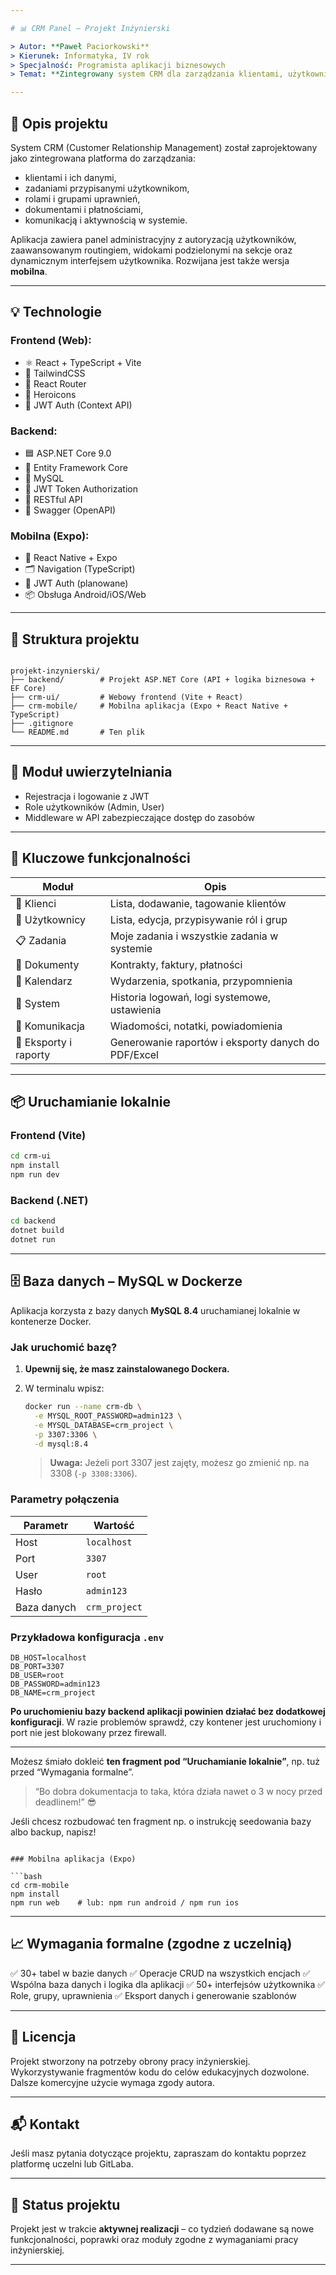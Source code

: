 ```yaml
---

# 📊 CRM Panel – Projekt Inżynierski

> Autor: **Paweł Paciorkowski**  
> Kierunek: Informatyka, IV rok  
> Specjalność: Programista aplikacji biznesowych  
> Temat: **Zintegrowany system CRM dla zarządzania klientami, użytkownikami i zadaniami**

---
```


## 🧩 Opis projektu

System CRM (Customer Relationship Management) został zaprojektowany jako zintegrowana platforma do zarządzania:
- klientami i ich danymi,
- zadaniami przypisanymi użytkownikom,
- rolami i grupami uprawnień,
- dokumentami i płatnościami,
- komunikacją i aktywnością w systemie.

Aplikacja zawiera panel administracyjny z autoryzacją użytkowników, zaawansowanym routingiem, widokami podzielonymi na sekcje oraz dynamicznym interfejsem użytkownika. Rozwijana jest także wersja **mobilna**.

---

## 💡 Technologie

### Frontend (Web):
- ⚛️ React + TypeScript + Vite
- 💨 TailwindCSS
- 🧭 React Router
- 💬 Heroicons
- 🔐 JWT Auth (Context API)

### Backend:
- 🟦 ASP.NET Core 9.0
- 🧠 Entity Framework Core
- 🐬 MySQL
- 🔐 JWT Token Authorization
- 🔄 RESTful API
- 📑 Swagger (OpenAPI)

### Mobilna (Expo):
- 📱 React Native + Expo
- 🗂️ Navigation (TypeScript)
- 🔐 JWT Auth (planowane)
- 📦 Obsługa Android/iOS/Web

---

## 📂 Struktura projektu

```

projekt-inzynierski/
├── backend/        # Projekt ASP.NET Core (API + logika biznesowa + EF Core)
├── crm-ui/         # Webowy frontend (Vite + React)
├── crm-mobile/     # Mobilna aplikacja (Expo + React Native + TypeScript)
├── .gitignore
└── README.md       # Ten plik

````

---

## 🔐 Moduł uwierzytelniania

- Rejestracja i logowanie z JWT
- Role użytkowników (Admin, User)
- Middleware w API zabezpieczające dostęp do zasobów

---

## 📌 Kluczowe funkcjonalności

| Moduł               | Opis                                                                 |
|--------------------|----------------------------------------------------------------------|
| 👥 Klienci          | Lista, dodawanie, tagowanie klientów                                 |
| 🔐 Użytkownicy      | Lista, edycja, przypisywanie ról i grup                              |
| 📋 Zadania          | Moje zadania i wszystkie zadania w systemie                          |
| 🧾 Dokumenty        | Kontrakty, faktury, płatności                                         |
| 📅 Kalendarz        | Wydarzenia, spotkania, przypomnienia                                 |
| 🧠 System           | Historia logowań, logi systemowe, ustawienia                         |
| 💬 Komunikacja     | Wiadomości, notatki, powiadomienia                                   |
| 🧩 Eksporty i raporty | Generowanie raportów i eksporty danych do PDF/Excel                  |

---

## 📦 Uruchamianie lokalnie

### Frontend (Vite)
```bash
cd crm-ui
npm install
npm run dev
````

### Backend (.NET)

```bash
cd backend
dotnet build
dotnet run
```


---

## 🗄️ Baza danych – MySQL w Dockerze

Aplikacja korzysta z bazy danych **MySQL 8.4** uruchamianej lokalnie w kontenerze Docker.

### Jak uruchomić bazę?

1. **Upewnij się, że masz zainstalowanego Dockera.**
2. W terminalu wpisz:

   ```bash
   docker run --name crm-db \
     -e MYSQL_ROOT_PASSWORD=admin123 \
     -e MYSQL_DATABASE=crm_project \
     -p 3307:3306 \
     -d mysql:8.4
   ```

   > **Uwaga:** Jeżeli port 3307 jest zajęty, możesz go zmienić np. na 3308 (`-p 3308:3306`).

### Parametry połączenia

| Parametr    | Wartość       |
| ----------- | ------------- |
| Host        | `localhost`   |
| Port        | `3307`        |
| User        | `root`        |
| Hasło       | `admin123`    |
| Baza danych | `crm_project` |

### Przykładowa konfiguracja `.env`

```env
DB_HOST=localhost
DB_PORT=3307
DB_USER=root
DB_PASSWORD=admin123
DB_NAME=crm_project
```

**Po uruchomieniu bazy backend aplikacji powinien działać bez dodatkowej konfiguracji**.
W razie problemów sprawdź, czy kontener jest uruchomiony i port nie jest blokowany przez firewall.

---

Możesz śmiało dokleić **ten fragment pod “Uruchamianie lokalnie”**, np. tuż przed “Wymagania formalne”.

> “Bo dobra dokumentacja to taka, która działa nawet o 3 w nocy przed deadlinem!” 😎

Jeśli chcesz rozbudować ten fragment np. o instrukcję seedowania bazy albo backup, napisz!

```

### Mobilna aplikacja (Expo)

```bash
cd crm-mobile
npm install
npm run web    # lub: npm run android / npm run ios
```

---

## 📈 Wymagania formalne (zgodne z uczelnią)

✅ 30+ tabel w bazie danych
✅ Operacje CRUD na wszystkich encjach
✅ Wspólna baza danych i logika dla aplikacji
✅ 50+ interfejsów użytkownika
✅ Role, grupy, uprawnienia
✅ Eksport danych i generowanie szablonów

---

## 📄 Licencja

Projekt stworzony na potrzeby obrony pracy inżynierskiej.
Wykorzystywanie fragmentów kodu do celów edukacyjnych dozwolone.
Dalsze komercyjne użycie wymaga zgody autora.

---

## 📬 Kontakt

Jeśli masz pytania dotyczące projektu, zapraszam do kontaktu poprzez platformę uczelni lub GitLaba.

---

## 🚧 Status projektu

Projekt jest w trakcie **aktywnej realizacji** – co tydzień dodawane są nowe funkcjonalności, poprawki oraz moduły zgodne z wymaganiami pracy inżynierskiej.

---

